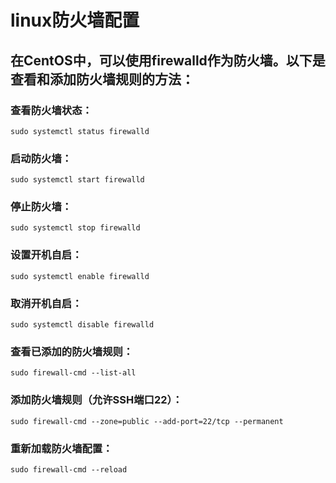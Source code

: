 # linux防火墙配置

## 在CentOS中，可以使用firewalld作为防火墙。以下是查看和添加防火墙规则的方法：

### 查看防火墙状态：

`sudo systemctl status firewalld`

### 启动防火墙：

`sudo systemctl start firewalld`

### 停止防火墙：

`sudo systemctl stop firewalld`

### 设置开机自启：

`sudo systemctl enable firewalld`

### 取消开机自启：

`sudo systemctl disable firewalld`

### 查看已添加的防火墙规则：

`sudo firewall-cmd --list-all`

### 添加防火墙规则（允许SSH端口22）：

`sudo firewall-cmd --zone=public --add-port=22/tcp --permanent`

### 重新加载防火墙配置：

`sudo firewall-cmd --reload`
